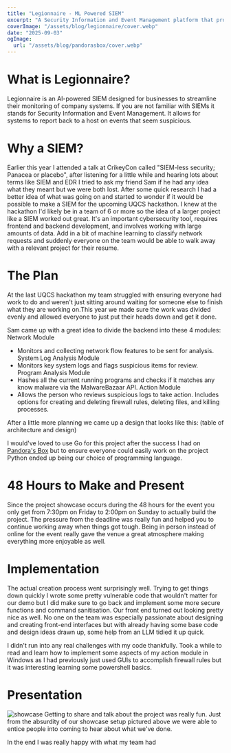 ```yaml
---
title: "Legionnaire - ML Powered SIEM"
excerpt: "A Security Information and Event Management platform that provides automated threat detection. Built for UQCS Hackathon 2025."
coverImage: "/assets/blog/legionnaire/cover.webp"
date: "2025-09-03"
ogImage:
  url: "/assets/blog/pandorasbox/cover.webp"
---
```


# What is Legionnaire?

Legionnaire is an AI-powered SIEM designed for businesses to streamline their monitoring of company systems. If you are not familiar with SIEMs it stands for Security Information and Event Management. It allows for systems to report back to a host on events that seem suspicious.

# Why a SIEM?

Earlier this year I attended a talk at CrikeyCon called "SIEM-less security; Panacea or placebo", after listening for a little while and hearing lots about terms like SIEM and EDR I tried to ask my friend Sam if he had any idea what they meant but we were both lost. After some quick research I had a better idea of what was going on and started to wonder if it would be possible to make a SIEM for the upcoming UQCS hackathon. I knew at the hackathon I'd likely be in a team of 6 or more so the idea of a larger project like a SIEM worked out great. It's an important cybersecurity tool, requires frontend and backend development, and involves working with large amounts of data. Add in a bit of machine learning to classify network requests and suddenly everyone on the team would be able to walk away with a relevant project for their resume.

# The Plan

At the last UQCS hackathon my team struggled with ensuring everyone had work to do and weren't just sitting around waiting for someone else to finish what they are working on.This year we made sure the work was divided evenly and allowed everyone to just put their heads down and get it done.

Sam came up with a great idea to divide the backend into these 4 modules:
Network Module

- Monitors and collecting network flow features to be sent for analysis.
  System Log Analysis Module
- Monitors key system logs and flags suspicious items for review.
  Program Analysis Module
- Hashes all the current running programs and checks if it matches any know malware via the MalwareBazaar API.
  Action Module
- Allows the person who reviews suspicious logs to take action. Includes options for creating and deleting firewall rules, deleting files, and killing processes.

After a little more planning we came up a design that looks like this:
(table of architecture and design)

I would've loved to use Go for this project after the success I had on [Pandora's Box](https://lachlanoc.com/pandorasbox) but to ensure everyone could easily work on the project Python ended up being our choice of programming language.

# 48 Hours to Make and Present

Since the project showcase occurs during the 48 hours for the event you only get from 7:30pm on Friday to 2:00pm on Sunday to actually build the project. The pressure from the deadline was really fun and helped you to continue working away when things got tough. Being in person instead of online for the event really gave the venue a great atmosphere making everything more enjoyable as well.

# Implementation

The actual creation process went surprisingly well. Trying to get things down quickly I wrote some pretty vulnerable code that wouldn't matter for our demo but I did make sure to go back and implement some more secure functions and command sanitisation. Our front end turned out looking pretty nice as well. No one on the team was especially passionate about designing and creating front-end interfaces but with already having some base code and design ideas drawn up, some help from an LLM tidied it up quick.

I didn't run into any real challenges with my code thankfully. Took a while to read and learn how to implement some aspects of my action module in Windows as I had previously just used GUIs to accomplish firewall rules but it was interesting learning some powershell basics.

# Presentation

![showcase](/assets/blog/legionnaire/showcase.jpg)
Getting to share and talk about the project was really fun. Just from the absurdity of our showcase setup pictured above we were able to entice people into coming to hear about what we've done.

In the end I was really happy with what my team had

